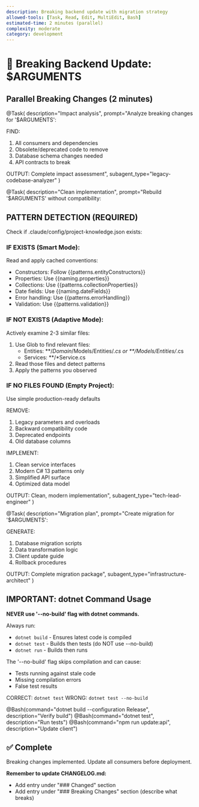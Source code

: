 ```yaml
---
description: Breaking backend update with migration strategy
allowed-tools: [Task, Read, Edit, MultiEdit, Bash]
estimated-time: 2 minutes (parallel)
complexity: moderate
category: development
---
```


# 🔨 Breaking Backend Update: $ARGUMENTS

## Parallel Breaking Changes (2 minutes)

@Task(
  description="Impact analysis",
  prompt="Analyze breaking changes for '$ARGUMENTS':
  
  FIND:
  1. All consumers and dependencies
  2. Obsolete/deprecated code to remove
  3. Database schema changes needed
  4. API contracts to break
  
  OUTPUT: Complete impact assessment",
  subagent_type="legacy-codebase-analyzer"
)

@Task(
  description="Clean implementation",
  prompt="Rebuild '$ARGUMENTS' without compatibility:

  ## PATTERN DETECTION (REQUIRED)

  Check if .claude/config/project-knowledge.json exists:

  ### IF EXISTS (Smart Mode):
  Read and apply cached conventions:
  - Constructors: Follow {{patterns.entityConstructors}}
  - Properties: Use {{naming.properties}}
  - Collections: Use {{patterns.collectionProperties}}
  - Date fields: Use {{naming.dateFields}}
  - Error handling: Use {{patterns.errorHandling}}
  - Validation: Use {{patterns.validation}}

  ### IF NOT EXISTS (Adaptive Mode):
  Actively examine 2-3 similar files:
  1. Use Glob to find relevant files:
     - Entities: **/*Domain*/Models/Entities/*.cs or **/Models/Entities/*.cs
     - Services: **/*Service.cs
  2. Read those files and detect patterns
  3. Apply the patterns you observed

  ### IF NO FILES FOUND (Empty Project):
  Use simple production-ready defaults

  REMOVE:
  1. Legacy parameters and overloads
  2. Backward compatibility code
  3. Deprecated endpoints
  4. Old database columns

  IMPLEMENT:
  1. Clean service interfaces
  2. Modern C# 13 patterns only
  3. Simplified API surface
  4. Optimized data model

  OUTPUT: Clean, modern implementation",
  subagent_type="tech-lead-engineer"
)

@Task(
  description="Migration plan",
  prompt="Create migration for '$ARGUMENTS':
  
  GENERATE:
  1. Database migration scripts
  2. Data transformation logic
  3. Client update guide
  4. Rollback procedures
  
  OUTPUT: Complete migration package",
  subagent_type="infrastructure-architect"
)

## IMPORTANT: dotnet Command Usage

**NEVER use '--no-build' flag with dotnet commands.**

Always run:
- `dotnet build` - Ensures latest code is compiled
- `dotnet test` - Builds then tests (do NOT use --no-build)
- `dotnet run` - Builds then runs

The '--no-build' flag skips compilation and can cause:
- Tests running against stale code
- Missing compilation errors
- False test results

CORRECT: `dotnet test`
WRONG: `dotnet test --no-build`

@Bash(command="dotnet build --configuration Release", description="Verify build")
@Bash(command="dotnet test", description="Run tests")
@Bash(command="npm run update:api", description="Update client")

## ✅ Complete
Breaking changes implemented. Update all consumers before deployment.

**Remember to update CHANGELOG.md:**
- Add entry under "### Changed" section
- Add entry under "### Breaking Changes" section (describe what breaks)